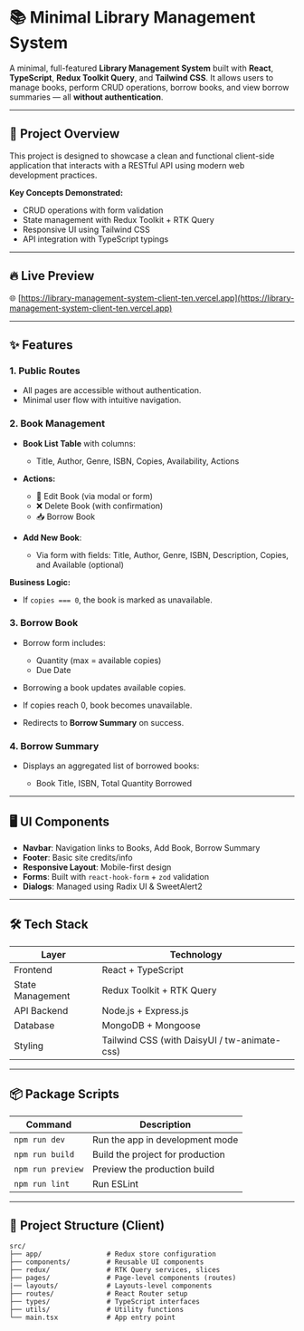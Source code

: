 # 📚 Minimal Library Management System

A minimal, full-featured **Library Management System** built with **React**, **TypeScript**, **Redux Toolkit Query**, and **Tailwind CSS**. It allows users to manage books, perform CRUD operations, borrow books, and view borrow summaries — all **without authentication**.

---

## 🚀 Project Overview

This project is designed to showcase a clean and functional client-side application that interacts with a RESTful API using modern web development practices.

**Key Concepts Demonstrated:**

* CRUD operations with form validation
* State management with Redux Toolkit + RTK Query
* Responsive UI using Tailwind CSS
* API integration with TypeScript typings

---

## 🔥 Live Preview

🌐 [https://library-management-system-client-ten.vercel.app](https://library-management-system-client-ten.vercel.app)

---

## ✨ Features

### 1. Public Routes

* All pages are accessible without authentication.
* Minimal user flow with intuitive navigation.

### 2. Book Management

* **Book List Table** with columns:

  * Title, Author, Genre, ISBN, Copies, Availability, Actions
* **Actions:**

  * 🔄 Edit Book (via modal or form)
  * ❌ Delete Book (with confirmation)
  * 📥 Borrow Book
* **Add New Book**:

  * Via form with fields: Title, Author, Genre, ISBN, Description, Copies, and Available (optional)

**Business Logic:**

* If `copies === 0`, the book is marked as unavailable.

### 3. Borrow Book

* Borrow form includes:

  * Quantity (max = available copies)
  * Due Date
* Borrowing a book updates available copies.
* If copies reach 0, book becomes unavailable.
* Redirects to **Borrow Summary** on success.

### 4. Borrow Summary

* Displays an aggregated list of borrowed books:

  * Book Title, ISBN, Total Quantity Borrowed

---

## 🖥️ UI Components

* **Navbar**: Navigation links to Books, Add Book, Borrow Summary
* **Footer**: Basic site credits/info
* **Responsive Layout**: Mobile-first design
* **Forms**: Built with `react-hook-form` + `zod` validation
* **Dialogs**: Managed using Radix UI & SweetAlert2

---

## 🛠️ Tech Stack

| Layer            | Technology                                   |
| ---------------- | -------------------------------------------- |
| Frontend         | React + TypeScript                           |
| State Management | Redux Toolkit + RTK Query                    |
| API Backend      | Node.js + Express.js                         |
| Database         | MongoDB + Mongoose                           |
| Styling          | Tailwind CSS (with DaisyUI / tw-animate-css) |

---

## 📦 Package Scripts

| Command           | Description                      |
| ----------------- | -------------------------------- |
| `npm run dev`     | Run the app in development mode  |
| `npm run build`   | Build the project for production |
| `npm run preview` | Preview the production build     |
| `npm run lint`    | Run ESLint                       |

---

## 📁 Project Structure (Client)

```plaintext
src/
├── app/                # Redux store configuration
├── components/         # Reusable UI components
├── redux/              # RTK Query services, slices
├── pages/              # Page-level components (routes)
|── layouts/            # Layouts-level components
├── routes/             # React Router setup
├── types/              # TypeScript interfaces
├── utils/              # Utility functions
└── main.tsx            # App entry point
```
